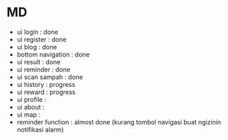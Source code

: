 # MD

- ui login : done
- ui register : done
- ui blog : done
- bottom navigation : done
- ui result : done
- ui reminder : done
- ui scan sampah : done
- ui history : progress
- ui reward : progress
- ui profile : 
- ui about :
- ui map :
- reminder function : almost done (kurang tombol navigasi buat ngizinin notifikasi alarm)
